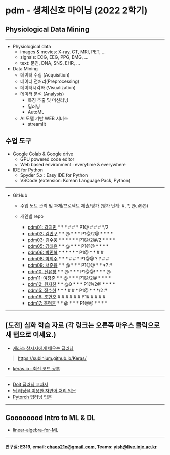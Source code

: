 # pdm - 생체신호 마이닝 (2022 2학기)
## Physiological Data Mining
---
* Physiological data
  - images & movies: X-ray, CT, MRI, PET, ...
  - signals: ECG, EEG, PPG, EMG, ...
  - text: 문진, DNA, SNS, EHR, ...
* Data Mining
  - 데이터 수집 (Acquisition)
  - 데이터 전처리(Preprocessing)
  - 데이터시각화 (Visualization)
  - 데이터 분석 (Analysis)
    * 특징 추출 및 머신러닝
    * 딥러닝
    * AutoML
  - AI 모델 기반 WEB 서비스
    * streamlit
    
## 수업 도구
* Google Colab & Google drive
  - GPU powered code editor
  - Web based environment : everytime & everywhere
* IDE for Python
  - Spyder 5.x : Easy IDE for Python
  - VSCode (extension: Korean Language Pack, Python)
---
* GitHub
  - 수업 노트 관리 및 과제/프로젝트 제출/평가 (평가 단계: #, *, @, @@)
  
  - 개인별 repo  
    * [pdm01: 강지민](https://github.com/rkdwlals37/pdm01) * * * # # * P1@ # # # */2
    * [pdm02: 김민구](https://github.com/alsrn36533/pdm02) * * @ * * * P1@/2@ * * * *
    * [pdm03: 김수웅](https://github.com/rlatndnd9804/pdm03) * * * * * * P1@/2@/2 * * * *
    * [pdm05: 김태윤](https://github.com/kimtaeyoon1/pdm05) * * @ * * * P1@@ * * * * 
    * [pdm06: 박민혁](https://github.com/minhyeokpark/pdm06) * * * * * * P1@ * * # #
    * [pdm08: 박희주](https://github.com/suyangegrong/pdm08) * * * # # * P1@@ ? ? # #
    * [pdm09: 서준용](https://github.com/joi0804/pdm09) * * @ * * * P1@@ * * *? #
    * [pdm10: 신유창](https://github.com/pdm10/pdm10) * * @ * * * P1@@! * * * @ 
    * [pdm11: 여창준](https://github.com/dpfpsel0622/pdm11) * * @ * * * P1@/2@ * * * *
    * [pdm12: 원지찬](https://github.com/dnjswlcks67/pdm12) * * @Q * * * P1@/2@ * * * *
    * [pdm15: 정수현](https://github.com/jungsh210/pbm15) * * * # # * P1@ * * */2 #
    * [pdm16: 조현호]() # # # # # # P1# # # # #
    * [pdm17: 조현훈](https://github.com/pdm17/pdm17) * * @ * * * P1@@ * * * *

---
 
 ## [도전] 심화 학습 자료 (각 링크는 오른쪽 마우스 클릭으로 새 탭으로 여세요.)

 - [케라스 창시자에게 배우는 딥러닝](https://github.com/rickiepark/deep-learning-with-python-notebooks) 
 > https://subinium.github.io/Keras/
 - [keras.io : 최신 코드 공부](https://keras.io)
 ---
 - [Doit 딥러닝 교과서](http://easyspub.co.kr/20_Menu/BookView/472/PUB) 
 - [딥 러닝을 이용한 자연어 처리 입문](https://wikidocs.net/book/2155)
 - [Pytorch 딥러닝 입문](https://github.com/Justin-A/DeepLearning101)  
 ---
 ## Goooooood Intro to ML & DL
 - [linear-algebra-for-ML](https://www.freecodecamp.org/news/how-machine-learning-leverages-linear-algebra-to-optimize-model-trainingwhy-you-should-learn-the-fundamentals-of-linear-algebra/)
 ---
 
  #### 연구실: E319, email: chaos21c@gmail.com, Teams: yish@live.inje.ac.kr
 
